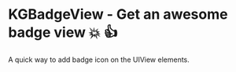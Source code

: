 # KGBadgeView - Get an awesome badge view :collision: :+1:

A quick way to add badge icon on the UIView elements.




